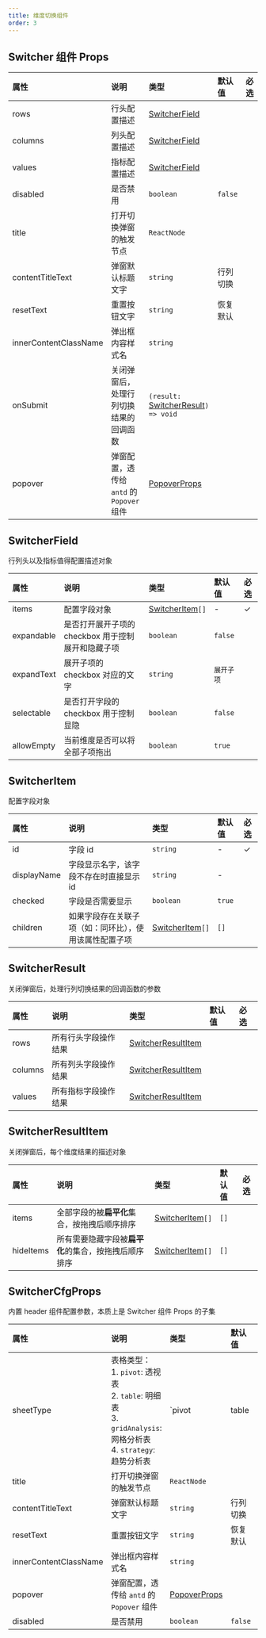 ```yaml
---
title: 维度切换组件
order: 3
---
```


## Switcher 组件 Props

| 属性                  | 说明                                      | 类型                                                          | 默认值   | 必选 |
| :-------------------- | :---------------------------------------- | :------------------------------------------------------------ | :------- | :--- |
| rows                  | 行头配置描述                              | [SwitcherField](#switcherfield)                               |          |      |
| columns               | 列头配置描述                              | [SwitcherField](#switcherfield)                               |          |      |
| values                | 指标配置描述                              | [SwitcherField](#switcherfield)                               |          |      |
| disabled              | 是否禁用               | `boolean`  | `false`  |         |
| title                 | 打开切换弹窗的触发节点                    | `ReactNode`                                                   |          |      |
| contentTitleText      | 弹窗默认标题文字                          | `string`                                                      | 行列切换 |      |
| resetText             | 重置按钮文字                              | `string`                                                      | 恢复默认 |      |
| innerContentClassName | 弹出框内容样式名                          | `string`                                                      |          |      |
| onSubmit              | 关闭弹窗后，处理行列切换结果的回调函数    | `(result:` [SwitcherResult](#switcherresult)`) => void`       |          |      |
| popover               | 弹窗配置，透传给 `antd` 的 `Popover` 组件 | [PopoverProps](https://ant.design/components/popover-cn/#API) |          |      |

## SwitcherField

行列头以及指标值得配置描述对象

| 属性       | 说明                                               | 类型                              | 默认值     | 必选 |
| :--------- | :------------------------------------------------- | :-------------------------------- | :--------- | :--- |
| items      | 配置字段对象                                       | [SwitcherItem](#switcheritem)`[]` | -          | ✓    |
| expandable | 是否打开展开子项的 checkbox 用于控制展开和隐藏子项 | `boolean`                         | `false`    |      |
| expandText | 展开子项的 checkbox 对应的文字                     | `string`                          | `展开子项` |      |
| selectable | 是否打开字段的 checkbox 用于控制显隐               | `boolean`                         | `false`    |      |
| allowEmpty | 当前维度是否可以将全部子项拖出               | `boolean`                         | `true`    |      |

## SwitcherItem

配置字段对象

| 属性        | 说明                                                   | 类型                              | 默认值 | 必选 |
| :---------- | :----------------------------------------------------- | :-------------------------------- | :----- | :--- |
| id          | 字段 id                                                | `string`                          | -      | ✓    |
| displayName | 字段显示名字，该字段不存在时直接显示 id                | `string`                          | -      |      |
| checked     | 字段是否需要显示                                       | `boolean`                         | `true` |      |
| children    | 如果字段存在关联子项（如：同环比），使用该属性配置子项 | [SwitcherItem](#switcheritem)`[]` | `[]`   |      |

## SwitcherResult

关闭弹窗后，处理行列切换结果的回调函数的参数

| 属性    | 说明                 | 类型                                      | 默认值 | 必选 |
| :------ | :------------------- | :---------------------------------------- | :----- | :--- |
| rows    | 所有行头字段操作结果 | [SwitcherResultItem](#switcherresultitem) |        |      |
| columns | 所有列头字段操作结果 | [SwitcherResultItem](#switcherresultitem) |        |      |
| values  | 所有指标字段操作结果 | [SwitcherResultItem](#switcherresultitem) |        |      |

## SwitcherResultItem

关闭弹窗后，每个维度结果的描述对象

| 属性      | 说明                                                 | 类型                              | 默认值 | 必选 |
| :-------- | :--------------------------------------------------- | :-------------------------------- | :----- | :--- |
| items     | 全部字段的被**扁平化**集合，按拖拽后顺序排序         | [SwitcherItem](#switcheritem)`[]` | `[]`   |      |
| hideItems | 所有需要隐藏字段被**扁平化**的集合，按拖拽后顺序排序 | [SwitcherItem](#switcheritem)`[]` | `[]`   |      |

## SwitcherCfgProps

内置 header 组件配置参数，本质上是 Switcher 组件 Props 的子集

| 属性                  | 说明                                      | 类型                                                          | 默认值   | 必选 |
| :-------------------- | :---------------------------------------- | :------------------------------------------------------------ | :------- | :--- |
| sheetType                 | 表格类型：<br/> 1. `pivot`: 透视表 <br/> 2. `table`: 明细表 <br> 3. `gridAnalysis`: 网格分析表 <br/> 4. `strategy`: 趋势分析表 | `pivot | table | gridAnalysis | strategy` | `pivot`                  |                                                    |          |      |
| title                 | 打开切换弹窗的触发节点                    | `ReactNode`                                                   |          |      |
| contentTitleText      | 弹窗默认标题文字                          | `string`                                                      | 行列切换 |      |
| resetText             | 重置按钮文字                              | `string`                                                      | 恢复默认 |      |
| innerContentClassName | 弹出框内容样式名                          | `string`                                                      |          |      |
| popover               | 弹窗配置，透传给 `antd` 的 `Popover` 组件 | [PopoverProps](https://ant.design/components/popover-cn/#API) |
| disabled              | 是否禁用 | `boolean` | `false` |     |
